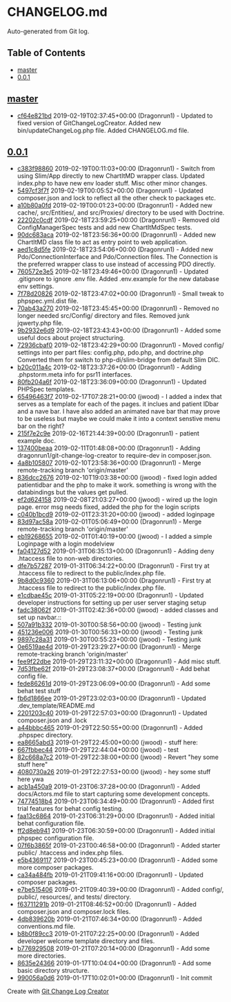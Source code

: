 CHANGELOG.md
============

Auto-generated from Git log.

## Table of Contents

 * [master](#master)
 * [0.0.1](#0.0.1)

## [master](../../tree/master)
 * [cf64e821bd](../../commit/cf64e821bde15624c90f151a316a51ed1265cc4c) 2019-02-19T02:37:45+00:00 (Dragonrun1) - Updated to fixed version of GitChangeLogCreator. Added new bin/updateChangeLog.php file. Added CHANGELOG.md file.
## [0.0.1](../../tree/0.0.1)
 * [c383f98860](../../commit/c383f9886001a860eb16de92a55c9d9e03eb8e62) 2019-02-19T00:11:03+00:00 (Dragonrun1) - Switch from using Slim/App directly to new ChartItMD wrapper class. Updated index.php to have new env loader stuff. Misc other minor changes.
 * [5497cf3f7f](../../commit/5497cf3f7f268de7f2566467060fa0e5c6f6cc70) 2019-02-19T00:05:52+00:00 (Dragonrun1) - Updated composer.json and lock to reflect all the other check to packages etc.
 * [a10b80a0fd](../../commit/a10b80a0fd5af4cb83f6215821fca7f78e0aae87) 2019-02-19T00:01:23+00:00 (Dragonrun1) - Added new cache/, src/Entities/, and src/Proxies/ directory to be used with Doctrine.
 * [22202c0cdf](../../commit/22202c0cdf628fb57e5fe568e49a66556d139c97) 2019-02-18T23:59:25+00:00 (Dragonrun1) - Removed old ConfigManagerSpec tests and add new ChartItMdSpec tests.
 * [90dc683aca](../../commit/90dc683acab1f0ca797d029ca4d142bd77227d3a) 2019-02-18T23:56:36+00:00 (Dragonrun1) - Added new ChartItMD class file to act as entry point to web application.
 * [aed1c8d5fe](../../commit/aed1c8d5fed0fead39500898fb98903614e3d073) 2019-02-18T23:54:06+00:00 (Dragonrun1) - Added new Pdo/ConnectionInterface and Pdo/Connection files. The Connection is the preferred wrapper class to use instead of accessing PDO directly.
 * [760572e3e5](../../commit/760572e3e571c820ad0cbf4dd6ce9135f274f2ff) 2019-02-18T23:49:46+00:00 (Dragonrun1) - Updated .gitignore to ignore .env file. Added .env.example for the new database env settings.
 * [7f78d20826](../../commit/7f78d20826111082e6fabf9fb662e7c7a43ae159) 2019-02-18T23:47:02+00:00 (Dragonrun1) - Small tweak to phpspec.yml.dist file.
 * [70ab43a270](../../commit/70ab43a2701eb15ba91ac49770f64eec6cee060d) 2019-02-18T23:45:45+00:00 (Dragonrun1) - Removed no longer needed src/Config/ directory and files. Removed junk jqwerty.php file.
 * [9b2932e6d9](../../commit/9b2932e6d946dd9a87e2a91648f9aca394a699cd) 2019-02-18T23:43:43+00:00 (Dragonrun1) - Added some useful docs about project structuring.
 * [72936cbaf0](../../commit/72936cbaf066963abcfdf7380712d0f928e307c0) 2019-02-18T23:42:29+00:00 (Dragonrun1) - Moved config/ settings into per part files: config.php, pdo.php, and doctrine.php Converted them for switch to php-di/slim-bridge from default Slim DIC.
 * [b20c011a4c](../../commit/b20c011a4cb7b551228e96bc59351a8ff14cdedb) 2019-02-18T23:37:26+00:00 (Dragonrun1) - Adding .phpstorm.meta info for psr11 interfaces.
 * [80fb204a6f](../../commit/80fb204a6f14cf2fcc6fd545ae92e9bf7ae814d9) 2019-02-18T23:36:09+00:00 (Dragonrun1) - Updated PHPSpec templates.
 * [65496463f7](../../commit/65496463f7cc6b72da02c907884475fc189b6515) 2019-02-17T07:28:21+00:00 (jwood) - I added a index that serves as a template for each of the pages. it inclues and patient IDbar and a nave bar. I have also added an animated nave bar that may prove to be useless but maybe we could make it into a context senstive menu bar on the right?
 * [215f7e2c9e](../../commit/215f7e2c9ebaa9b0b1a100dd0663e55f033e2959) 2019-02-16T21:44:39+00:00 (Dragonrun1) - patient example doc.
 * [137400beaa](../../commit/137400beaaa7391374eb0073aa2b5343194eb1e5) 2019-02-11T01:48:08+00:00 (Dragonrun1) - Adding dragonrun1/git-change-log-creator to require-dev in composer.json.
 * [4a8b105807](../../commit/4a8b105807e1cfba4ce33ed7ffb890d5e53338c7) 2019-02-10T23:58:36+00:00 (Dragonrun1) - Merge remote-tracking branch 'origin/master'
 * [836dcc2676](../../commit/836dcc267608759758f5484e3ab10f3a8346a33c) 2019-02-10T19:03:38+00:00 (jwood) - fixed login added patientidbar and the php to make it work. something is wrong with the databindings but the values get pulled.
 * [ef2d624158](../../commit/ef2d6241586a1bfefc3e1dfcf57e235311aacd7f) 2019-02-08T21:03:27+00:00 (jwood) - wired up the login page. error msg needs fixed, added the php for the login scripts
 * [c040b1bcd9](../../commit/c040b1bcd952e56f6ba9df44f1dd695549f2c264) 2019-02-01T23:31:20+00:00 (jwood) - added loginpage
 * [83d97ac58a](../../commit/83d97ac58ad03c059a23961dec93ce589f5b7c6f) 2019-02-01T05:06:49+00:00 (Dragonrun1) - Merge remote-tracking branch 'origin/master'
 * [eb19268655](../../commit/eb19268655f0c06c013bbf21ade89c57fe342bb3) 2019-02-01T01:40:19+00:00 (jwood) - I added a simple Loginpage with a login modelview
 * [fa04127d52](../../commit/fa04127d527131a7ad6b1983bc6cac02eb411cb3) 2019-01-31T06:35:13+00:00 (Dragonrun1) - Adding deny .htaccess file to non-web directories.
 * [dfe7b57287](../../commit/dfe7b57287f2e1ec3adfcc5517d60e46cfd45bef) 2019-01-31T06:34:22+00:00 (Dragonrun1) - First try at .htaccess file to redirect to the public/index.php file.
 * [9b8d0c9360](../../commit/9b8d0c93600c2c636caec76cdd558a5cf9535e74) 2019-01-31T06:13:06+00:00 (Dragonrun1) - First try at .htaccess file to redirect to the public/index.php file.
 * [e1cdbae45c](../../commit/e1cdbae45cb27d618f338429a0af42814c8c00db) 2019-01-31T05:22:19+00:00 (Dragonrun1) - Updated developer instructions for setting up per user server staging setup
 * [fadc38062f](../../commit/fadc38062fba7afa2bba464871c82856c9f5e3ba) 2019-01-31T02:42:36+00:00 (jwood) - added classes and set up navbar.::
 * [507a91b332](../../commit/507a91b33205e125ff7221b015d295ed30e6912a) 2019-01-30T00:58:56+00:00 (jwood) - Testing junk
 * [451236e006](../../commit/451236e0061d38f915508807d7b43adc8ef86006) 2019-01-30T00:56:33+00:00 (jwood) - Testing junk
 * [9897c28a31](../../commit/9897c28a31cd920da0250eff46e5a6d835313879) 2019-01-30T00:55:23+00:00 (jwood) - Testing junk
 * [0e6519ae4d](../../commit/0e6519ae4d36dfbd329c93f6d92e824421c21fe0) 2019-01-29T23:29:27+00:00 (Dragonrun1) - Merge remote-tracking branch 'origin/master'
 * [fee9f22dbe](../../commit/fee9f22dbeb8628a96a2e8216e914b5ed4fc941d) 2019-01-29T23:11:32+00:00 (Dragonrun1) - Add misc stuff.
 * [7d53fbe62f](../../commit/7d53fbe62fecf56094fdb98b99441f2c27381f54) 2019-01-29T23:08:37+00:00 (Dragonrun1) - Add behat config file.
 * [fede86261d](../../commit/fede86261d87b93f9d25b7461d886a341f178582) 2019-01-29T23:06:09+00:00 (Dragonrun1) - Add some behat test stuff
 * [fb6d1866ee](../../commit/fb6d1866ee9c32d0ef3228a5d3d3d8e47627c369) 2019-01-29T23:02:03+00:00 (Dragonrun1) - Updated .dev_template/README.md
 * [2201203c40](../../commit/2201203c405a6b6a7b68c8456ffb8b20b602cd47) 2019-01-29T22:57:03+00:00 (Dragonrun1) - Updated composer.json and .lock
 * [a44bbbc465](../../commit/a44bbbc465ad271fdeb74d982203d1d4a119f583) 2019-01-29T22:50:55+00:00 (Dragonrun1) - Added .phpspec directory.
 * [ea8665abd3](../../commit/ea8665abd3235a10859075c7858244f78b58c58b) 2019-01-29T22:45:00+00:00 (jwood) - stuff here:
 * [667fbbec44](../../commit/667fbbec446c9e1851cd9d297b86afd95ba382a1) 2019-01-29T22:44:04+00:00 (jwood) - test
 * [82c668a7c2](../../commit/82c668a7c2630c775d0214c5a6ef19c1b1e8acbb) 2019-01-29T22:38:00+00:00 (jwood) - Revert "hey some stuff here"
 * [4080730a26](../../commit/4080730a260f6d87e8197f64680c06b96390f88a) 2019-01-29T22:27:53+00:00 (jwood) - hey some stuff here ywa
 * [acb1a450a9](../../commit/acb1a450a9174129eff038cca3a39703ae2f6e20) 2019-01-23T06:37:28+00:00 (Dragonrun1) - Added docs/Actors.md file to start capturing some development concepts.
 * [74774518b4](../../commit/74774518b432dbd212f0be2701cb4c2dbc6f6480) 2019-01-23T06:34:49+00:00 (Dragonrun1) - Added first trial features for behat config testing.
 * [faa13c6864](../../commit/faa13c686480e9c793e3a8976d5f8a4bd77fea10) 2019-01-23T06:31:29+00:00 (Dragonrun1) - Added initial behat configuration file.
 * [ff2d8eb941](../../commit/ff2d8eb9419e905b5a682151e6fc57de36ba3429) 2019-01-23T06:30:59+00:00 (Dragonrun1) - Added initial phpspec configuration file.
 * [07f6b3865f](../../commit/07f6b3865f35c83615619de6d79df9dc128d49b6) 2019-01-23T00:46:58+00:00 (Dragonrun1) - Added starter public/ .htaccess and index.php files.
 * [e5b4369117](../../commit/e5b43691175bc4464e7b6c419a6ff3533e804eda) 2019-01-23T00:45:23+00:00 (Dragonrun1) - Added some more composer packages.
 * [ca34a484fb](../../commit/ca34a484fbad4f85825cc1d6bf0a7393b953ce86) 2019-01-21T09:41:16+00:00 (Dragonrun1) - Updated composer packages.
 * [e7be515406](../../commit/e7be51540642d9c15402dc42f8ffd839fdd5a13e) 2019-01-21T09:40:39+00:00 (Dragonrun1) - Added config/, public/, resources/, and tests/ directory.
 * [f63711291b](../../commit/f63711291b2846fa6fbb9b32b37f9e3fd0e25f44) 2019-01-21T08:46:52+00:00 (Dragonrun1) - Added composer.json and composer.lock files.
 * [4db839620b](../../commit/4db839620b94181b7fec937948bcb87c3b6f9eb5) 2019-01-21T07:46:34+00:00 (Dragonrun1) - Added conventions.md file.
 * [b8b0f89cc3](../../commit/b8b0f89cc30a48624c3c9d9e3fe19950e1bb0d7e) 2019-01-21T07:22:25+00:00 (Dragonrun1) - Added developer welcome template directory and files.
 * [b776929508](../../commit/b776929508299ea0cf8e65a208231087a6ab24c6) 2019-01-21T07:20:14+00:00 (Dragonrun1) - Add some more directories.
 * [8635e24366](../../commit/8635e2436678ded381a5712edc6b74506646bcc7) 2019-01-17T10:04:04+00:00 (Dragonrun1) - Add some basic directory structure.
 * [990056a0d6](../../commit/990056a0d6f66f7ffec50a1d0cb271f2c9ca8612) 2019-01-17T10:02:01+00:00 (Dragonrun1) - Init commit

Create with [Git Change Log Creator](https://github.com/Dragonrun1/git-change-log-creator)